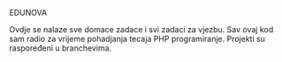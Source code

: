 EDUNOVA

Ovdje se nalaze sve domace zadace i svi zadaci za vjezbu. Sav ovaj kod sam radio za vrijeme pohadjanja tecaja PHP programiranje.
Projekti su raspoređeni u branchevima.

